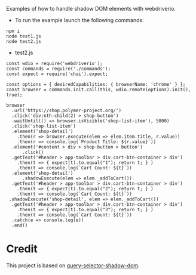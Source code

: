 Examples of how to handle shadow DOM elements with webdriverio.

- To run the example launch the following commands:

```
npm i
node test1.js
node test2.js
```

- test2.js

```
const wdio = require('webdriverio');
const commands = require('./commands');
const expect = require('chai').expect;

const options = { desiredCapabilities: { browserName: 'chrome' } };
const browser = commands.init.call(this, wdio.remote(options).init(), true);
 
browser
  .url('https://shop.polymer-project.org/')
  .click('div:nth-child(2) > shop-button')
  .waitUntil(() => browser.isVisible('shop-list-item'), 5000)
  .click('shop-list-item')
  .element('shop-detail')
    .then(r => browser.execute(elem => elem.item.title, r.value))
    .then(r => console.log(`Product Title: ${r.value}`))
  .element('#content > div > shop-button > button')
      .click()
  .getText('#header > app-toolbar > div.cart-btn-container > div')
    .then(t => { expect(t).to.equal("1"); return t; } )
    .then(t => console.log(`Cart Count: ${t}`))
  .element('shop-detail')
      .shadowExecute(elem => elem._addToCart())
  .getText('#header > app-toolbar > div.cart-btn-container > div')
    .then(t => { expect(t).to.equal("2"); return t; } )
    .then(t => console.log(`Cart Count: ${t}`))
 .shadowExecute('shop-detail', elem => elem._addToCart())
  .getText('#header > app-toolbar > div.cart-btn-container > div')
    .then(t => { expect(t).to.equal("3"); return t; } )
    .then(t => console.log(`Cart Count: ${t}`))
  .catch(e => console.log(e))
  .end()
```

# Credit

This project is based on [query-selector-shadow-dom](https://www.npmjs.com/package/query-selector-shadow-dom).


